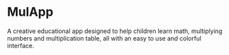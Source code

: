 # MulApp
A creative educational app designed to help children learn math, multiplying numbers and multiplication table, all with an easy to use and colorful interface.
